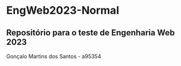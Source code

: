 # EngWeb2023-Normal
## Repositório para o teste de Engenharia Web 2023

Gonçalo Martins dos Santos - a95354